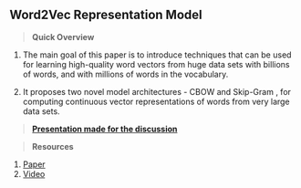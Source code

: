 ﻿


## **Word2Vec Representation Model**

> **Quick Overview**
     

 1. The main goal of this paper is to introduce techniques that can be
   used for learning high-quality word vectors from huge data sets with
   billions of words, and with millions of words in the vocabulary.​
       
 2. It proposes two novel model architectures - CBOW and Skip-Gram ,   for computing continuous vector representations of words from very   large data sets.​

   
 
> [**Presentation made for the discussion**](https://iitgoffice-my.sharepoint.com/:p:/g/personal/vbakshi_iitg_ac_in/EZv1asVGWlJLuLarYn2EZKIBkd6WXCfHXhUp9p0wgF2y_Q?e=OAKNxs)


> **Resources**
> 

 1. [Paper](https://arxiv.org/abs/1301.3781)
 2. [Video](https://www.youtube.com/watch?v=ERibwqs9p38)

